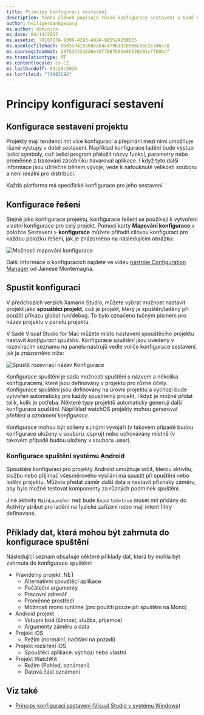 ```yaml
---
title: Principy konfigurací sestavení
description: Tento článek popisuje různé konfigurace sestavení v Sadě Visual Studio pro Mac
author: heiligerdankgesang
ms.author: dominicn
ms.date: 04/14/2017
ms.assetid: 78107CFA-9308-4293-A92A-9B552A259E15
ms.openlocfilehash: 0bd35d415a60ea64c479b19cb506c58c2c346cc0
ms.sourcegitcommit: 2975d722a6d6e45f7887b05e9b526e91cffb0bcf
ms.translationtype: MT
ms.contentlocale: cs-CZ
ms.lasthandoff: 03/20/2020
ms.locfileid: "74983592"
---
```

# <a name="understanding-build-configurations"></a>Principy konfigurací sestavení

## <a name="project-build-configurations"></a>Konfigurace sestavení projektu

Projekty mají tendenci mít více konfigurací a přepínání mezi nimi umožňuje různé výstupy v době sestavení. Například konfigurace ladění bude výstup ladicí symboly, což ladicí program přeložit názvy funkcí, parametry nebo proměnné z trasování zásobníku havaroval aplikace. I když tyto další informace jsou užitečné během vývoje, vede k nafouknuté velikosti souboru a není ideální pro distribuci.

Každá platforma má specifické konfigurace pro jeho sestavení.

## <a name="solution-configurations"></a>Konfigurace řešení

Stejně jako konfigurace projektu, konfigurace řešení se používají k vytvoření vlastní konfigurace pro celý projekt. Pomocí karty **Mapování konfigurace** v položce Sestavení > **konfigurace** můžete přiřadit cílovou konfiguraci pro každou položku řešení, jak je znázorněno na následujícím obrázku:

![Možnosti mapování konfigurace](media/projects-and-solutions-image3.png)

Další informace o konfiguracích najdete ve videu [nástroje Configuration Manager](https://www.youtube.com/watch?v=tjSdkqYh5Vg) od Jamese Montemagna.

## <a name="run-configuration"></a>Spustit konfiguraci

V předchozích verzích Xamarin Studio, můžete vybrat možnost nastavit projekt jako **spouštěcí projekt**, což je projekt, který je spuštěn/laděný při použití příkazu global run/debug. To bylo označeno tučným písmem pro název projektu v panelu projektu.

V Sadě Visual Studio for Mac můžete místo nastavení spouštěcího projektu nastavit _konfiguraci spuštění_. Konfigurace spuštění jsou uvedeny v rozevíracím seznamu na panelu nástrojů vedle voliče konfigurace sestavení, jak je znázorněno níže:

![Spustit rozevírací název Konfigurace](media/projects-and-solutions-image8.png)

Konfigurace spuštění je sada možností spuštění s názvem a několika konfiguracemi, které jsou definovány v projektu pro různé účely. Konfigurace spuštění jsou definovány na úrovni projektu a výchozí bude vytvořen automaticky pro každý spustitelný projekt, i když je možné přidat tolik, kolik je potřeba. Některé typy projektů automaticky generují další konfigurace spuštění. Například watchOS projekty mohou generovat _přehled a oznámení konfigurace._

Konfigurace mohou být sdíleny s jinými vývojáři (v takovém případě budou konfigurace uloženy v souboru .csproj) nebo uchovávány místně (v takovém případě budou uloženy v souboru .user).

### <a name="android-run-configurations"></a>Konfigurace spuštění systému Android

Spouštění konfigurací pro projekty Android umožňuje určit, kterou aktivitu, službu nebo přijímač všesměrového vysílání má spustit při spuštění nebo ladění projektu. Můžete předat záměr další data a nastavit příznaky záměru, aby bylo možné testovat komponenty za různých podmínek spuštění.

Jiné aktivity `MainLauncher` než bude `Exported=true` muset mít přidány do Activity atribut pro ladění na fyzické zařízení nebo mají intent filtry definované.

## <a name="examples-of-data-that-might-be-included-in-run-configurations"></a>Příklady dat, která mohou být zahrnuta do konfigurace spuštění

Následující seznam obsahuje některé příklady dat, která by mohla být zahrnuta do konfigurace spuštění:

* Pravidelný projekt .NET
  * Alternativní spouštěcí aplikace
  * Počáteční argumenty
  * Pracovní adresář
  * Proměnné prostředí
  * Možnosti mono runtime (pro použití pouze při spuštění na Mono)
* Android projekt
  * Vstupní bod (činnost, služba, příjemce)
  * Argumenty záměru a data
* Projekt iOS
  * Režim (normální, načítání na pozadí)
* Projekt rozšíření iOS
  * Spouštěcí aplikace: výchozí nebo vlastní
* Projekt WatchKit
  * Režim (Pohled, oznámení)
  * Datová část oznámení

## <a name="see-also"></a>Viz také

- [Principy konfigurací sestavení (Visual Studio v systému Windows)](/visualstudio/ide/understanding-build-configurations)
